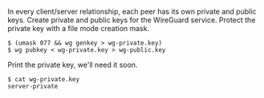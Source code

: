 In every client/server relationship, each peer has its own private and public keys.
Create private and public keys for the WireGuard service.
Protect the private key with a file mode creation mask.
```text
$ (umask 077 && wg genkey > wg-private.key)
$ wg pubkey < wg-private.key > wg-public.key
```

Print the private key, we'll need it soon.
```text
$ cat wg-private.key
server-private
```
